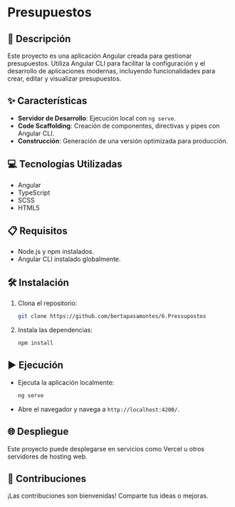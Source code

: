 # Presupuestos

## 📄 Descripción
Este proyecto es una aplicación Angular creada para gestionar presupuestos. Utiliza Angular CLI para facilitar la configuración y el desarrollo de aplicaciones modernas, incluyendo funcionalidades para crear, editar y visualizar presupuestos.

## ✨ Características
- **Servidor de Desarrollo**: Ejecución local con `ng serve`.
- **Code Scaffolding**: Creación de componentes, directivas y pipes con Angular CLI.
- **Construcción**: Generación de una versión optimizada para producción.

## 💻 Tecnologías Utilizadas
- Angular
- TypeScript
- SCSS
- HTML5

## 📋 Requisitos
- Node.js y npm instalados.
- Angular CLI instalado globalmente.

## 🛠️ Instalación
1. Clona el repositorio:
   ```bash
   git clone https://github.com/bertapasamontes/6.Pressupostos
   ```
2. Instala las dependencias:
   ```bash
   npm install
   ```

## ▶️ Ejecución
- Ejecuta la aplicación localmente:
   ```bash
   ng serve
   ```
- Abre el navegador y navega a `http://localhost:4200/`.

## 🌐 Despliegue
Este proyecto puede desplegarse en servicios como Vercel u otros servidores de hosting web.

## 🤝 Contribuciones
¡Las contribuciones son bienvenidas! Comparte tus ideas o mejoras.
